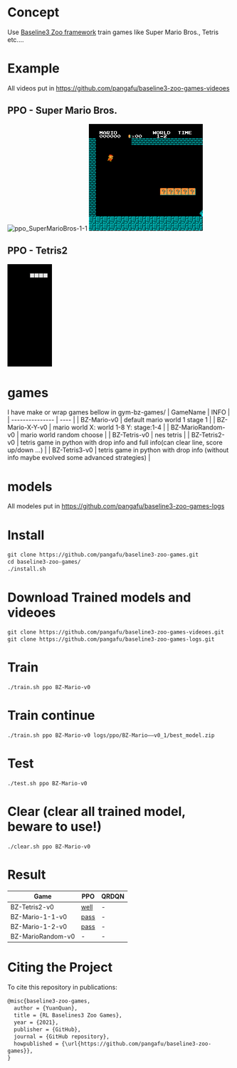 # Concept
Use [Baseline3 Zoo framework](https://github.com/DLR-RM/rl-baselines3-zoo) train games like Super Mario Bros.,  Tetris etc....

# Example
All videos put in
https://github.com/pangafu/baseline3-zoo-games-videoes

## PPO - Super Mario Bros.
![ppo_SuperMarioBros-1-1](https://github.com/pangafu/baseline3-zoo-games-videoes/raw/main/ppo/SuperMarioBros-1-1-v0.gif)
![ppo_SuperMarioBros-1-2](https://github.com/pangafu/baseline3-zoo-games-videoes/raw/main/ppo/SuperMarioBros-1-2-v0.gif)

## PPO - Tetris2
![ppo - Tetris2](https://github.com/pangafu/baseline3-zoo-games-videoes/raw/main/ppo/Tetris2-v0.gif)

# games
I have make or wrap games bellow in gym-bz-games/
|  GameName            | INFO |
| ---------------  | ---- | 
| BZ-Mario-v0        |    default mario world 1 stage 1  | 
| BZ-Mario-X-Y-v0    |    mario world X: world 1-8    Y: stage:1-4  | 
| BZ-MarioRandom-v0  |    mario world random choose  | 
| BZ-Tetris-v0       |    nes tetris   | 
| BZ-Tetris2-v0      |    tetris game in python with drop info and full info(can clear line, score up/down ...)  | 
| BZ-Tetris3-v0      |    tetris game in python with drop info (without info maybe evolved some advanced strategies) | 


# models
All modeles put in
https://github.com/pangafu/baseline3-zoo-games-logs

# Install
    git clone https://github.com/pangafu/baseline3-zoo-games.git
    cd baseline3-zoo-games/
    ./install.sh

# Download Trained models and videoes

    git clone https://github.com/pangafu/baseline3-zoo-games-videoes.git
    git clone https://github.com/pangafu/baseline3-zoo-games-logs.git
    
# Train
    ./train.sh ppo BZ-Mario-v0 

# Train continue
    ./train.sh ppo BZ-Mario-v0 logs/ppo/BZ-Mario——v0_1/best_model.zip
    
# Test 
    ./test.sh ppo BZ-Mario-v0 
    
# Clear (clear all trained model, beware to use!)
    ./clear.sh ppo BZ-Mario-v0 
    
# Result
|  Game            | PPO  | QRDQN |
| ---------------  | ---- |  ---- | 
| BZ-Tetris2-v0  | [well](https://github.com/pangafu/baseline3-zoo-games-logs/tree/main/ppo/BZ-Tetris2-v0_1/) |  - |
| BZ-Mario-1-1-v0  | [pass](https://github.com/pangafu/baseline3-zoo-games-logs/tree/main/ppo/BZ-Mario-1-1-v0_1) |  - |
| BZ-Mario-1-2-v0  | [pass](https://github.com/pangafu/baseline3-zoo-games-logs/tree/main/ppo/BZ-Mario-1-2-v0_1) |  - |
| BZ-MarioRandom-v0  | - |  - |

# Citing the Project
To cite this repository in publications:

    @misc{baseline3-zoo-games,
      author = {YuanQuan},
      title = {RL Baselines3 Zoo Games},
      year = {2021},
      publisher = {GitHub},
      journal = {GitHub repository},
      howpublished = {\url{https://github.com/pangafu/baseline3-zoo-games}},
    }

